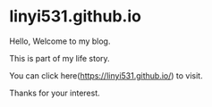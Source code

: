 # linyi531.github.io

Hello, Welcome to my blog.

This is part of my life story.

You can click here(https://linyi531.github.io/) to visit.

Thanks for your interest.
